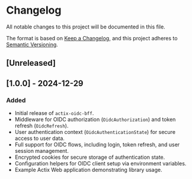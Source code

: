 # Changelog

All notable changes to this project will be documented in this file.

The format is based on [Keep a Changelog](https://keepachangelog.com/en/1.0.0/), 
and this project adheres to [Semantic Versioning](https://semver.org/spec/v2.0.0.html).

## [Unreleased]

## [1.0.0] - 2024-12-29
### Added
- Initial release of `actix-oidc-bff`.
- Middleware for OIDC authorization (`OidcAuthorization`) and token refresh (`OidcRefresh`).
- User authentication context (`OidcAuthenticationState`) for secure access to user data.
- Full support for OIDC flows, including login, token refresh, and user session management.
- Encrypted cookies for secure storage of authentication state.
- Configuration helpers for OIDC client setup via environment variables.
- Example Actix Web application demonstrating library usage.
